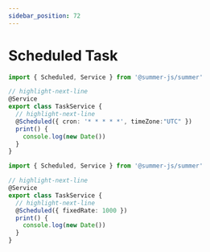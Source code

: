 ```yaml
---
sidebar_position: 72
---
```


# Scheduled Task
 

```ts title="cron trigger"
import { Scheduled, Service } from '@summer-js/summer'

// highlight-next-line
@Service
export class TaskService {
  // highlight-next-line
  @Scheduled({ cron: '* * * * *', timeZone:"UTC" })
  print() {
    console.log(new Date())
  }
}
```


```ts title="fixed rate trigger"
import { Scheduled, Service } from '@summer-js/summer'

// highlight-next-line
@Service
export class TaskService {
  // highlight-next-line
  @Scheduled({ fixedRate: 1000 })
  print() {
    console.log(new Date())
  }
}
```